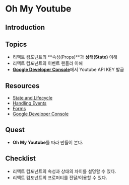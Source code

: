 # Oh My Youtube

## Introduction


## Topics

- 리액트 컴포넌트의 **속성(Props)**과 **상태(State)** 이해
- 리액트 컴포넌트의 이벤트 핸들러 이해
- [**Google Developer Console**](https://console.developers.google.com)에서 Youtube API KEY 발급


## Resources

- [State and Lifecycle](https://facebook.github.io/react/docs/state-and-lifecycle.html)
- [Handling Events](https://facebook.github.io/react/docs/handling-events.html)
- [Forms](https://facebook.github.io/react/docs/forms.html)
- [Google Developer Console](https://console.developers.google.com)


## Quest

- **Oh My Youtube**를 따라 만들어 본다.


## Checklist

- 리액트 컴포넌트의 속성과 상태의 차이를 설명할 수 있다.
- 리액트 컴포넌트의 프로퍼티를 전달/이용할 수 있다.